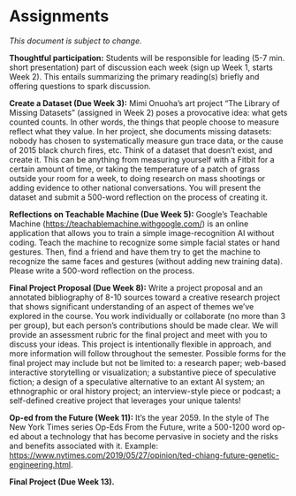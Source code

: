 ---
---

# Assignments

_This document is subject to change._

**Thoughtful participation:** Students will be responsible for leading (5-7 min. short presentation) part of discussion each week (sign up Week 1, starts Week 2). This entails summarizing the primary reading(s) briefly and offering questions to spark discussion.

**Create a Dataset (Due Week 3):** Mimi Onuoha’s art project “The Library of Missing Datasets” (assigned in Week 2) poses a provocative idea: what gets counted counts. In other words, the things that people choose to measure reflect what they value. In her project, she documents missing datasets: nobody has chosen to systematically measure gun trace data, or the cause of 2015 black church fires, etc. Think of a dataset that doesn’t exist, and create it. This can be anything from measuring yourself with a Fitbit for a certain amount of time, or taking the temperature of a patch of grass outside your room for a week, to doing research on mass shootings or adding evidence to other national conversations. You will present the dataset and submit a 500-word reflection on the process of creating it.

**Reflections on Teachable Machine (Due Week 5):** Google’s Teachable Machine (https://teachablemachine.withgoogle.com/) is an online application that allows you to train a simple image-recognition AI without coding. Teach the machine to recognize some simple facial states or hand gestures. Then, find a friend and have them try to get the machine to recognize the same faces and gestures (without adding new training data). Please write a 500-word reflection on the process.

**Final Project Proposal (Due Week 8):** Write a project proposal and an annotated bibliography of 8-10 sources toward a creative research project that shows significant understanding of an aspect of themes we’ve explored in the course. You work individually or collaborate (no more than 3 per group), but each person’s contributions should be made clear. We will provide an assessment rubric for the final project and meet with you to discuss your ideas. This project is intentionally flexible in approach, and more information will follow throughout the semester. Possible forms for the final project may include but not be limited to: a research paper; web-based interactive storytelling or visualization; a substantive piece of speculative fiction; a design of a speculative alternative to an extant AI system; an ethnographic or oral history project; an interview-style piece or podcast; a self-defined creative project that leverages your unique talents!

**Op-ed from the Future (Week 11):** It’s the year 2059. In the style of The New York Times series Op-Eds From the Future, write a 500-1200 word op-ed about a technology that has become pervasive in society and the risks and benefits associated with it. Example: https://www.nytimes.com/2019/05/27/opinion/ted-chiang-future-genetic-engineering.html.

**Final Project (Due Week 13).**
